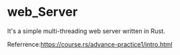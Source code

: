 web_Server
=======
It's a simple multi-threading web server written in Rust.

Referrence:https://course.rs/advance-practice1/intro.html